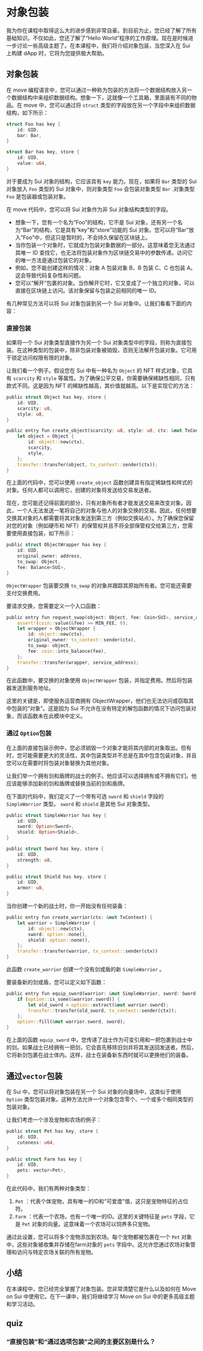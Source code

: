 # 对象包装

我为你在课程中取得这么大的进步感到非常自豪。到目前为止，您已经了解了所有基础知识。不仅如此，您还了解了“Hello World”程序的工作原理。现在是时候进一步讨论一些高级主题了。在本课程中，我们将介绍对象包装，当您深入在 Sui 上构建 dApp 时，它将为您提供极大帮助。

##  对象包装

在 move 编程语言中，您可以通过一种称为包装的方法将一个数据结构放入另一个数据结构中来组织数据结构。想象一下，这就像一个工具箱，里面装有不同的物品。在 move 中，您可以通过将 `struct` 类型的字段放在另一个字段中来组织数据结构，如下所示：

```rust
struct Foo has key {
    id: UID,
    bar: Bar,
}

struct Bar has key, store {
    id: UID,
    value: u64,
}
```

对于要成为 Sui 对象的结构，它应该具有 `key` 能力。现在，如果将 `Bar` 类型的 Sui 对象放入 `Foo` 类型的 Sui 对象中，则对象类型 `Foo` 会包装对象类型 `Bar` .对象类型 `Foo` 是包装器或包装对象。

在 move 代码中，您可以将 Sui 对象作为非 Sui 对象结构类型的字段。

- 想象一下，您有一个名为“Foo”的结构，它不是 Sui 对象，还有另一个名为“Bar”的结构，它是具有“key”和“store”功能的 Sui 对象。您可以将“Bar”放入“Foo”中，但这只是暂时的，不会持久保留在区块链上。
- 当你包装一个对象时，它就成为包装对象数据的一部分。这意味着您无法通过其唯一 ID 查找它，也无法将包装对象作为区块链交易中的参数传递。访问它的唯一方法是通过包装它的对象。
- 例如，您不能创建这样的情况：对象 A 包装对象 B、B 包装 C、C 也包装 A。这会导致代码复杂性和问题。
- 您可以“解开”包裹的对象。当你解开它时，它又变成了一个独立的对象，可以直接在区块链上访问。该对象保留与包装之前相同的唯一 ID。

有几种常见方法可以将 Sui 对象包装到另一个 Sui 对象中。让我们看看下面的内容：

###  直接包装

如果将一个 Sui 对象类型直接作为另一个 Sui 对象类型中的字段，则称为直接包装。在这种类型的包装中，除非包装对象被销毁，否则无法解开包装对象。它可用于锁定访问权限有限的对象。

让我们看一个例子。假设您在 Sui 中有一种名为 `Object` 的 NFT 样式对象，它具有 `scarcity` 和 `style` 等属性。为了确保公平交易，你需要确保稀缺性相同，只有款式不同。这是因为 NFT 的稀缺性越高，其价值就越高。以下是实现它的方法：

```rust
public struct Object has key, store {
    id: UID,
    scarcity: u8,
    style: u8,
}

public entry fun create_object(scarcity: u8, style: u8, ctx: &mut TxContext) {
    let object = Object {
        id: object::new(ctx),
        scarcity,
        style,
    };
    transfer::transfer(object, tx_context::sender(ctx));
}
```

在上面的代码中，您可以使用 `create_object` 函数创建具有指定稀缺性和样式的对象。任何人都可以调用它，创建的对象将发送给交易发送者。

现在，您可能还记得前面的部分，只有对象所有者才能发送交易来改变对象。因此，一个人无法发送一笔将自己的对象与他人的对象交换的交易。因此，任何想要交换其对象的人都需要将其对象发送到第三方（例如交换站点）。为了确保您保留对您的对象（例如硬币和 NFT）的保管权并且不将全部保管权交给第三方，您需要使用直接包装，如下所示：

```rust
public struct ObjectWrapper has key {
    id: UID,
    original_owner: address,
    to_swap: Object,
    fee: Balance<SUI>,
}
```

`ObjectWrapper` 包装要交换 `to_swap` 的对象并跟踪其原始所有者。您可能还需要支付交换费用。

要请求交换，您需要定义一个入口函数：

```rust
public entry fun request_swap(object: Object, fee: Coin<SUI>, service_address: address, ctx: &mut TxContext) {
    assert!(coin::value(&fee) >= MIN_FEE, 0);
    let wrapper = ObjectWrapper {
        id: object::new(ctx),
        original_owner: tx_context::sender(ctx),
        to_swap: object,
        fee: coin::into_balance(fee),
    };
    transfer::transfer(wrapper, service_address);
}
```

在此函数中，要交换的对象使用 `ObjectWrapper` 包装，并指定费用。然后将包装器发送到服务地址。

这里的关键是，即使服务运营商拥有 ObjectWrapper，他们也无法访问或窃取其中包装的“对象”。这是因为 Sui 不允许在没有特定的解包函数的情况下访问包装对象，而该函数未在此模块中定义。

### 通过 `Option`包装

在上面的直接包装示例中，您必须销毁一个对象才能将其内部的对象取出。但有时，您可能需要更大的灵活性，其中包装类型并不总是在其中包含包装对象，并且您可以在需要时将包装对象替换为其他对象。

让我们举一个拥有剑和盾牌的战士的例子。他应该可以选择拥有或不拥有它们。他应该能够添加新的剑和盾牌或替换当前的剑和盾牌。

在下面的代码中，我们定义了一个带有可选 `sword` 和 `shield` 字段的 `SimpleWarrior` 类型。 `sword` 和 `shield` 是其他 Sui 对象类型。

```rust
public struct SimpleWarrior has key {
    id: UID,
    sword: Option<Sword>,
    shield: Option<Shield>,
}

public struct Sword has key, store {
    id: UID,
    strength: u8,
}

public struct Shield has key, store {
    id: UID,
    armor: u8,
}
```

当你创建一个新的战士时，你一开始没有任何装备：

```rust
public entry fun create_warrior(ctx: &mut TxContext) {
    let warrior = SimpleWarrior {
        id: object::new(ctx),
        sword: option::none(),
        shield: option::none(),
    };
    transfer::transfer(warrior, tx_context::sender(ctx))
}
```

此函数 `create_warrior` 创建一个没有剑或盾的新 `SimpleWarrior` 。

要装备新的剑或盾，您可以定义如下函数：

```rust
public entry fun equip_sword(warrior: &mut SimpleWarrior, sword: Sword, ctx: &mut TxContext) {
    if (option::is_some(&warrior.sword)) {
        let old_sword = option::extract(&mut warrior.sword);
        transfer::transfer(old_sword, tx_context::sender(ctx));
    };
    option::fill(&mut warrior.sword, sword);
}
```

在上面的函数 `equip_sword` 中，您传递了战士作为可变引用和一把包裹到战士中的剑。如果战士已经拥有一把剑，它会首先移除旧剑并将其发送回发送者。然后，它将新剑包裹在战士体内。这样，战士在装备新东西时就可以更换他们的装备。

## 通过`vector`包装

在 Sui 中，您可以将对象包装在另一个 Sui 对象的向量场中，这类似于使用 `Option` 类型包装对象。这种方法允许一个对象包含零个、一个或多个相同类型的包装对象。

让我们考虑一个涉及宠物和农场的例子：

```rust
public struct Pet has key, store {
    id: UID,
    cuteness: u64,
}

public struct Farm has key {
    id: UID,
    pets: vector<Pet>,
}
```

在此代码中，我们有两种对象类型：

1. `Pet` ：代表个体宠物，具有唯一的ID和“可爱度”值，这只是宠物特征的占位符。
2. `Farm` ：代表一个农场，也有一个唯一的ID。这里的关键特征是 `pets` 字段，它是 `Pet` 对象的向量。这意味着一个农场可以饲养多只宠物。

通过此设置，您可以将多个宠物添加到农场。每个宠物都被包裹在一个 `Pet` 对象中，这些对象被收集并存储在farm对象的 `pets` 字段中。这允许您通过农场对象管理和访问与特定农场关联的所有宠物。

## 小结

在本课程中，您已经完全掌握了对象包装。您非常清楚它是什么以及如何在 Move on Sui 中使用它。在下一课中，我们将继续学习 Move on Sui 中的更多高级主题和学习活动。

## quiz

### “直接包装”和“通过选项包装”之间的主要区别是什么？
